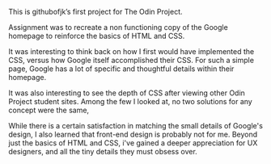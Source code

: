 This is githubofjk’s first project for The Odin Project. 

Assignment was to recreate a non functioning copy of the Google homepage to reinforce the basics of HTML and CSS.

It was interesting to think back on how I first would have implemented the CSS, versus how Google itself accomplished their CSS. For such a simple page, Google has a lot of specific and thoughtful details within their homepage.

It was also interesting to see the depth of CSS after viewing other Odin Project student sites. Among the few I looked at, no two solutions for any concept were the same,

While there is a certain satisfaction in matching the small details of Google's design, I also learned that front-end design is probably not for me. Beyond just the basics of HTML and CSS, i've gained a deeper appreciation for UX designers, and all the tiny details they must obsess over.